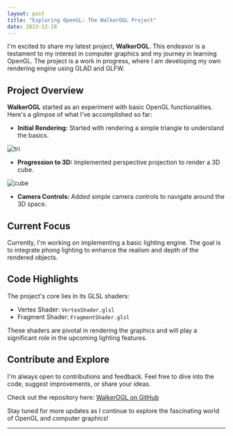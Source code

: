 ```yaml
---
layout: post
title: "Exploring OpenGL: The WalkerOGL Project"
date: 2023-12-18
---
```


I'm excited to share my latest project, **WalkerOGL**. This endeavor is a testament to my interest in computer graphics and my journey in learning OpenGL. The project is a work in progress, where I am developing my own rendering engine using GLAD and GLFW.

## Project Overview

**WalkerOGL** started as an experiment with basic OpenGL functionalities. Here's a glimpse of what I've accomplished so far:

- **Initial Rendering:** Started with rendering a simple triangle to understand the basics.

![tri](https://i.imgur.com/Ydxuixe.png)

- **Progression to 3D:** Implemented perspective projection to render a 3D cube.

![cube](https://i.imgur.com/Mgrv5NU.png)

- **Camera Controls:** Added simple camera controls to navigate around the 3D space.

## Current Focus

Currently, I'm working on implementing a basic lighting engine. The goal is to integrate phong lighting to enhance the realism and depth of the rendered objects.

## Code Highlights

The project's core lies in its GLSL shaders:
- Vertex Shader: `VertexShader.glsl`
- Fragment Shader: `FragmentShader.glsl`

These shaders are pivotal in rendering the graphics and will play a significant role in the upcoming lighting features.

## Contribute and Explore

I'm always open to contributions and feedback. Feel free to dive into the code, suggest improvements, or share your ideas.

Check out the repository here: [WalkerOGL on GitHub](https://github.com/TheSlabby/WalkerOGL)

Stay tuned for more updates as I continue to explore the fascinating world of OpenGL and computer graphics!

---
